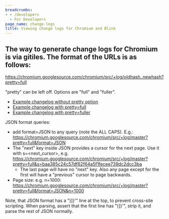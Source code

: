```yaml
---
breadcrumbs:
- - /developers
  - For Developers
page_name: change-logs
title: Viewing change logs for Chromium and Blink
---
```


## The way to generate change logs for Chromium is via gitiles. The format of the URLs is as follows:

https://chromium.googlesource.com/chromium/src/+log/oldhash..newhash?pretty=full

"pretty" can be left off. Options are "full" and "fuller".

*   [Example changelog without pretty
            option](https://chromium.googlesource.com/chromium/src/+log/a436b4f19b34bc9ae667530d7cf38916b8237172..ca100d5970b0d0b9a3af96d180f5ea2862227a48)
*   [Example changelog with
            pretty=full](https://chromium.googlesource.com/chromium/src/+log/a436b4f19b34bc9ae667530d7cf38916b8237172..ca100d5970b0d0b9a3af96d180f5ea2862227a48?pretty=full)
*   [Example changelog with
            pretty=fuller](https://chromium.googlesource.com/chromium/src/+log/a436b4f19b34bc9ae667530d7cf38916b8237172..ca100d5970b0d0b9a3af96d180f5ea2862227a48?pretty=fuller)

JSON format queries:

*   add format=JSON to any query (note the ALL CAPS). E.g.:
            <https://chromium.googlesource.com/chromium/src/+log/master?pretty=full&format=JSON>
*   The "next" key inside JSON provides a cursor for the next page. Use
            it with s=&lt;next_cursor&gt;, e.g.
            <https://chromium.googlesource.com/chromium/src/+log/master?pretty=full&s=baa385c24c57df62f64a5f1fecee739dc2dcc3ba>
    *   The last page will have no "next" key. Also any page except for
                the first will have a "previous" cursor to page backwards.
*   Page size: e.g. n=1000:
            <https://chromium.googlesource.com/chromium/src/+log/master?pretty=full&format=JSON&n=1000>

Note, that JSON format has a ")\]}'" line at the top, to prevent cross-site
scripting. When parsing, assert that the first line has ")\]}'", strip it, and
parse the rest of JSON normally.